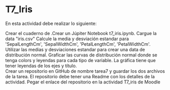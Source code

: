 # T7_Iris
 En esta actividad debe realizar lo siguiente: 

Crear el cuaderno de .Crear un Júpiter Notebook t7_iris.ipynb. 
Cargue la data "iris.csv"
Calcule la media y desviación estandar para 'SepalLengthCm', 'SepalWidthCm', 'PetalLengthCm', 'PetalWidthCm'. 
Utilizar las medias y desviaciones estandar para crear una data de distribución normal.
Graficar las curvas de distribución normal donde se tenga colors y leyendas para cada tipo de variable.  La gráfica tiene que tener leyendas de los ejes y título.   
Crear un repositorio en GitHub de nombre tarea7 y guardar los dos archivos de la tarea. El repositorio debe tener una Readme con los detalles de la actividad.
Pegar el enlace del repositorio en la actividad T7_iris de Moodle
